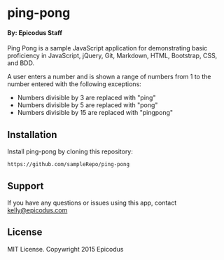 ping-pong
=========
#### By: Epicodus Staff

Ping Pong is a sample JavaScript application for demonstrating basic proficiency in JavaScript, jQuery, Git, Markdown, HTML, Bootstrap, CSS, and BDD.

A user enters a number and is shown a range of numbers from 1 to the number entered with the following exceptions:

* Numbers divisible by 3 are replaced with "ping"
* Numbers divisible by 5 are replaced with "pong"
* Numbers divisible by 15 are replaced with "pingpong"

Installation
------------
Install ping-pong by cloning this repository:
```
https://github.com/sampleRepo/ping-pong
```

Support
-------
If you have any questions or issues using this app, contact kelly@epicodus.com

License
-------
MIT License. Copywright 2015 Epicodus 
